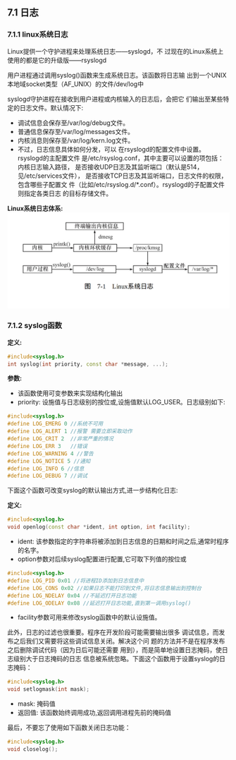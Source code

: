 ## 7.1 日志

### 7.1.1 linux系统日志
Linux提供一个守护进程来处理系统日志——syslogd，不
过现在的Linux系统上使用的都是它的升级版——rsyslogd


用户进程通过调用syslog()函数来生成系统日志。该函数将日志输
出到一个UNIX本地域socket类型（AF_UNIX）的文件/dev/log中

syslogd守护进程在接收到用户进程或内核输入的日志后，会把它
们输出至某些特定的日志文件。默认情况下:
* 调试信息会保存至/var/log/debug文件。
* 普通信息保存至/var/log/messages文件。
* 内核消息则保存至/var/log/kern.log文件。
* 不过，日志信息具体如何分发，可以
在rsyslogd的配置文件中设置。rsyslogd的主配置文件
是/etc/rsyslog.conf，其中主要可以设置的项包括：内核日志输入路径，
是否接收UDP日志及其监听端口（默认是514，见/etc/services文件），
是否接收TCP日志及其监听端口，日志文件的权限，包含哪些子配置文
件（比如/etc/rsyslog.d/*.conf）。rsyslogd的子配置文件则指定各类日志
的目标存储文件。

**Linux系统日志体系:**
![Linux系统日志体系](../Images/Linux系统日志.png)

### 7.1.2 syslog函数

**定义:**
``````C++
#include<syslog.h>
int syslog(int priority, const char *message, ...);
``````

**参数:**
* 该函数使用可变参数来实现结构化输出
* priority: 设施值与日志级别的按位或,设施值默认LOG_USER。日志级别如下:
``````C++
#include<syslog.h>
#define LOG_EMERG 0 //系统不可用
#define LOG_ALERT 1 //报警 需要立即采取动作
#define LOG_CRIT 2  //非常严重的情况
#define LOG_ERR 3   //错误
#define LOG_WARNING 4 //警告
#define LOG_NOTICE 5 //通知
#define LOG_INFO 6 //信息
#define LOG_DEBUG 7 //调试
```````

下面这个函数可改变syslog的默认输出方式,进一步结构化日志:

**定义:**
``````C++
#include<syslog.h>
void openlog(const char *ident, int option, int facility);
``````
* ident: 该参数指定的字符串将被添加到日志信息的日期和时间之后,通常时程序的名字。
* option参数对后续syslog配置进行配置,它可取下列值的按位或

``````C++
#include<syslog.h>
#define LOG_PID 0x01 //将进程ID添加到日志信息中
#define LOG_CONS 0x02 //如果日志不能打印到文件,将日志信息输出到控制台
#define LOG_NDELAY 0x04 //不延迟打开日志功能
#define LOG_ODELAY 0x08 //延迟打开日志功能,直到第一调用syslog()
``````

* facility参数可用来修改syslog函数中的默认设施值。

此外，日志的过滤也很重要。程序在开发阶段可能需要输出很多
调试信息，而发布之后我们又需要将这些调试信息关闭。解决这个问
题的方法并不是在程序发布之后删除调试代码（因为日后可能还需要
用到），而是简单地设置日志掩码，使日志级别大于日志掩码的日志
信息被系统忽略。下面这个函数用于设置syslog的日志掩码：
``````C++
#include<syslog.h>
void setlogmask(int mask);
``````
* mask: 掩码值
* 返回值: 该函数始终调用成功,返回调用进程先前的掩码值

最后，不要忘了使用如下函数关闭日志功能：
``````C++
#include<syslog.h>
void closelog();
``````
